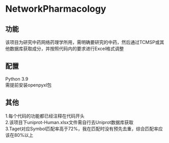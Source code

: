 # NetworkPharmacology
## 功能
该项目为研究中药网络药理学所用，需明确要研究的中药，然后通过TCMSP或其他数据库获取成分，并按照代码内的要求进行Excel格式调整
## 配置
Python 3.9  
需提前安装openpyxl包
## 其他
1.每个代码的功能都已经注释在代码开头  
2.该项目下uniprot-Human.xlsx文件需自行去Uniprot数据库获取  
3.Taget对应Symbol匹配率高于72%，我在匹配时没有预先去重，综合匹配率应该在80%以上
